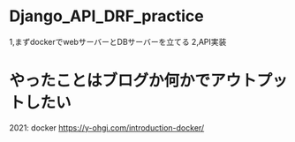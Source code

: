 # Django_API_DRF_practice

1,まずdockerでwebサーバーとDBサーバーを立てる
2,API実装

# やったことはブログか何かでアウトプットしたい

2021: docker
https://y-ohgi.com/introduction-docker/